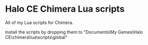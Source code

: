 # Halo CE Chimera Lua scripts
All of my Lua scripts for Chimera.

Install the scripts by dropping them to "Documents\My Games\Halo CE\chimera\lua\scripts\global\"
